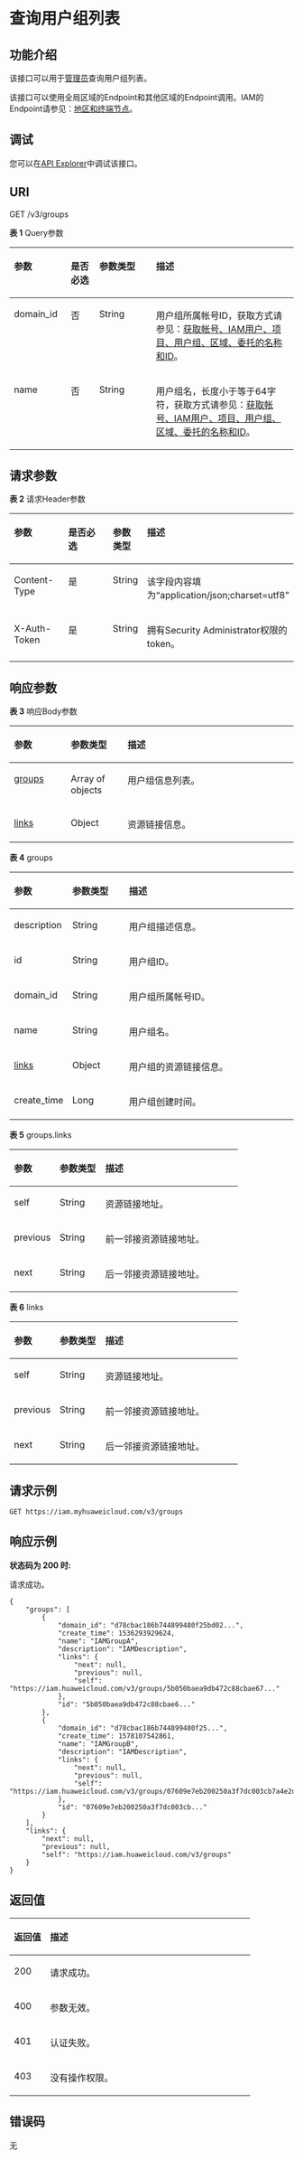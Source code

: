 # 查询用户组列表<a name="iam_09_0001"></a>

## 功能介绍<a name="zh-cn_topic_0221482475_section4181111418353"></a>

该接口可以用于[管理员](https://support.huaweicloud.com/usermanual-iam/iam_01_0001.html)查询用户组列表。

该接口可以使用全局区域的Endpoint和其他区域的Endpoint调用。IAM的Endpoint请参见：[地区和终端节点](https://developer.huaweicloud.com/endpoint?IAM)。

## 调试<a name="section761542015111"></a>

您可以在[API Explorer](https://apiexplorer.developer.huaweicloud.com/apiexplorer/doc?product=IAM&api=KeystoneListGroups)中调试该接口。

## URI<a name="zh-cn_topic_0221482475_section718381410352"></a>

GET /v3/groups

**表 1**  Query参数

<a name="zh-cn_topic_0221482475_table12185141443510"></a>
<table><thead align="left"><tr id="zh-cn_topic_0221482475_row19184141418355"><th class="cellrowborder" valign="top" width="20%" id="mcps1.2.5.1.1"><p id="zh-cn_topic_0221482475_p12186171414357"><a name="zh-cn_topic_0221482475_p12186171414357"></a><a name="zh-cn_topic_0221482475_p12186171414357"></a>参数</p>
</th>
<th class="cellrowborder" valign="top" width="10%" id="mcps1.2.5.1.2"><p id="zh-cn_topic_0221482475_p5186151413511"><a name="zh-cn_topic_0221482475_p5186151413511"></a><a name="zh-cn_topic_0221482475_p5186151413511"></a>是否必选</p>
</th>
<th class="cellrowborder" valign="top" width="20%" id="mcps1.2.5.1.3"><p id="zh-cn_topic_0221482475_p1618761416353"><a name="zh-cn_topic_0221482475_p1618761416353"></a><a name="zh-cn_topic_0221482475_p1618761416353"></a>参数类型</p>
</th>
<th class="cellrowborder" valign="top" width="50%" id="mcps1.2.5.1.4"><p id="zh-cn_topic_0221482475_p618761423512"><a name="zh-cn_topic_0221482475_p618761423512"></a><a name="zh-cn_topic_0221482475_p618761423512"></a>描述</p>
</th>
</tr>
</thead>
<tbody><tr id="zh-cn_topic_0221482475_row15184131493515"><td class="cellrowborder" valign="top" width="20%" headers="mcps1.2.5.1.1 "><p id="zh-cn_topic_0221482475_p171874146355"><a name="zh-cn_topic_0221482475_p171874146355"></a><a name="zh-cn_topic_0221482475_p171874146355"></a>domain_id</p>
</td>
<td class="cellrowborder" valign="top" width="10%" headers="mcps1.2.5.1.2 "><p id="zh-cn_topic_0221482475_p1018818148351"><a name="zh-cn_topic_0221482475_p1018818148351"></a><a name="zh-cn_topic_0221482475_p1018818148351"></a>否</p>
</td>
<td class="cellrowborder" valign="top" width="20%" headers="mcps1.2.5.1.3 "><p id="zh-cn_topic_0221482475_p18189151483516"><a name="zh-cn_topic_0221482475_p18189151483516"></a><a name="zh-cn_topic_0221482475_p18189151483516"></a>String</p>
</td>
<td class="cellrowborder" valign="top" width="50%" headers="mcps1.2.5.1.4 "><p id="zh-cn_topic_0221482475_p15189161463514"><a name="zh-cn_topic_0221482475_p15189161463514"></a><a name="zh-cn_topic_0221482475_p15189161463514"></a>用户组所属帐号ID，获取方式请参见：<a href="获取帐号-IAM用户-项目-用户组-区域-委托的名称和ID.md">获取帐号、IAM用户、项目、用户组、区域、委托的名称和ID</a>。</p>
</td>
</tr>
<tr id="zh-cn_topic_0221482475_row4184151413353"><td class="cellrowborder" valign="top" width="20%" headers="mcps1.2.5.1.1 "><p id="zh-cn_topic_0221482475_p131901614103518"><a name="zh-cn_topic_0221482475_p131901614103518"></a><a name="zh-cn_topic_0221482475_p131901614103518"></a>name</p>
</td>
<td class="cellrowborder" valign="top" width="10%" headers="mcps1.2.5.1.2 "><p id="zh-cn_topic_0221482475_p91901114183519"><a name="zh-cn_topic_0221482475_p91901114183519"></a><a name="zh-cn_topic_0221482475_p91901114183519"></a>否</p>
</td>
<td class="cellrowborder" valign="top" width="20%" headers="mcps1.2.5.1.3 "><p id="zh-cn_topic_0221482475_p10191614133517"><a name="zh-cn_topic_0221482475_p10191614133517"></a><a name="zh-cn_topic_0221482475_p10191614133517"></a>String</p>
</td>
<td class="cellrowborder" valign="top" width="50%" headers="mcps1.2.5.1.4 "><p id="zh-cn_topic_0221482475_p1919117148358"><a name="zh-cn_topic_0221482475_p1919117148358"></a><a name="zh-cn_topic_0221482475_p1919117148358"></a>用户组名，长度小于等于64字符，获取方式请参见：<a href="获取帐号-IAM用户-项目-用户组-区域-委托的名称和ID.md">获取帐号、IAM用户、项目、用户组、区域、委托的名称和ID</a>。</p>
</td>
</tr>
</tbody>
</table>

## 请求参数<a name="zh-cn_topic_0221482475_section111926145353"></a>

**表 2**  请求Header参数

<a name="zh-cn_topic_0221482475_HeaderParameter"></a>
<table><thead align="left"><tr id="zh-cn_topic_0221482475_row61939142356"><th class="cellrowborder" valign="top" width="20%" id="mcps1.2.5.1.1"><p id="zh-cn_topic_0221482475_p3194214113515"><a name="zh-cn_topic_0221482475_p3194214113515"></a><a name="zh-cn_topic_0221482475_p3194214113515"></a>参数</p>
</th>
<th class="cellrowborder" valign="top" width="20%" id="mcps1.2.5.1.2"><p id="zh-cn_topic_0221482475_p619521415350"><a name="zh-cn_topic_0221482475_p619521415350"></a><a name="zh-cn_topic_0221482475_p619521415350"></a>是否必选</p>
</th>
<th class="cellrowborder" valign="top" width="10%" id="mcps1.2.5.1.3"><p id="zh-cn_topic_0221482475_p0195171433519"><a name="zh-cn_topic_0221482475_p0195171433519"></a><a name="zh-cn_topic_0221482475_p0195171433519"></a>参数类型</p>
</th>
<th class="cellrowborder" valign="top" width="50%" id="mcps1.2.5.1.4"><p id="zh-cn_topic_0221482475_p619620143353"><a name="zh-cn_topic_0221482475_p619620143353"></a><a name="zh-cn_topic_0221482475_p619620143353"></a>描述</p>
</th>
</tr>
</thead>
<tbody><tr id="zh-cn_topic_0221482475_row171935144354"><td class="cellrowborder" valign="top" width="20%" headers="mcps1.2.5.1.1 "><p id="zh-cn_topic_0221482475_p20196161414359"><a name="zh-cn_topic_0221482475_p20196161414359"></a><a name="zh-cn_topic_0221482475_p20196161414359"></a>Content-Type</p>
</td>
<td class="cellrowborder" valign="top" width="20%" headers="mcps1.2.5.1.2 "><p id="zh-cn_topic_0221482475_p61979141351"><a name="zh-cn_topic_0221482475_p61979141351"></a><a name="zh-cn_topic_0221482475_p61979141351"></a>是</p>
</td>
<td class="cellrowborder" valign="top" width="10%" headers="mcps1.2.5.1.3 "><p id="zh-cn_topic_0221482475_p0198414143519"><a name="zh-cn_topic_0221482475_p0198414143519"></a><a name="zh-cn_topic_0221482475_p0198414143519"></a>String</p>
</td>
<td class="cellrowborder" valign="top" width="50%" headers="mcps1.2.5.1.4 "><p id="zh-cn_topic_0221482475_p1119881415352"><a name="zh-cn_topic_0221482475_p1119881415352"></a><a name="zh-cn_topic_0221482475_p1119881415352"></a>该字段内容填为“application/json;charset=utf8”</p>
</td>
</tr>
<tr id="zh-cn_topic_0221482475_row51934147358"><td class="cellrowborder" valign="top" width="20%" headers="mcps1.2.5.1.1 "><p id="zh-cn_topic_0221482475_p219912141358"><a name="zh-cn_topic_0221482475_p219912141358"></a><a name="zh-cn_topic_0221482475_p219912141358"></a>X-Auth-Token</p>
</td>
<td class="cellrowborder" valign="top" width="20%" headers="mcps1.2.5.1.2 "><p id="zh-cn_topic_0221482475_p191994141350"><a name="zh-cn_topic_0221482475_p191994141350"></a><a name="zh-cn_topic_0221482475_p191994141350"></a>是</p>
</td>
<td class="cellrowborder" valign="top" width="10%" headers="mcps1.2.5.1.3 "><p id="zh-cn_topic_0221482475_p14200121453511"><a name="zh-cn_topic_0221482475_p14200121453511"></a><a name="zh-cn_topic_0221482475_p14200121453511"></a>String</p>
</td>
<td class="cellrowborder" valign="top" width="50%" headers="mcps1.2.5.1.4 "><p id="zh-cn_topic_0221482475_p1720051443517"><a name="zh-cn_topic_0221482475_p1720051443517"></a><a name="zh-cn_topic_0221482475_p1720051443517"></a>拥有Security Administrator权限的token。</p>
</td>
</tr>
</tbody>
</table>

## 响应参数<a name="zh-cn_topic_0221482475_section182011142358"></a>

**表 3**  响应Body参数

<a name="zh-cn_topic_0221482475_responseParameter"></a>
<table><thead align="left"><tr id="zh-cn_topic_0221482475_row1202201433512"><th class="cellrowborder" valign="top" width="20%" id="mcps1.2.4.1.1"><p id="zh-cn_topic_0221482475_p6203151414359"><a name="zh-cn_topic_0221482475_p6203151414359"></a><a name="zh-cn_topic_0221482475_p6203151414359"></a>参数</p>
</th>
<th class="cellrowborder" valign="top" width="20%" id="mcps1.2.4.1.2"><p id="zh-cn_topic_0221482475_p12203111423512"><a name="zh-cn_topic_0221482475_p12203111423512"></a><a name="zh-cn_topic_0221482475_p12203111423512"></a>参数类型</p>
</th>
<th class="cellrowborder" valign="top" width="60%" id="mcps1.2.4.1.3"><p id="zh-cn_topic_0221482475_p1320431463512"><a name="zh-cn_topic_0221482475_p1320431463512"></a><a name="zh-cn_topic_0221482475_p1320431463512"></a>描述</p>
</th>
</tr>
</thead>
<tbody><tr id="zh-cn_topic_0221482475_row1820261411359"><td class="cellrowborder" valign="top" width="20%" headers="mcps1.2.4.1.1 "><p id="zh-cn_topic_0221482475_p1020418141353"><a name="zh-cn_topic_0221482475_p1020418141353"></a><a name="zh-cn_topic_0221482475_p1020418141353"></a><a href="#zh-cn_topic_0221482475_response_Rs91GroupsArritem">groups</a></p>
</td>
<td class="cellrowborder" valign="top" width="20%" headers="mcps1.2.4.1.2 "><p id="zh-cn_topic_0221482475_p5205181410353"><a name="zh-cn_topic_0221482475_p5205181410353"></a><a name="zh-cn_topic_0221482475_p5205181410353"></a>Array of objects</p>
</td>
<td class="cellrowborder" valign="top" width="60%" headers="mcps1.2.4.1.3 "><p id="zh-cn_topic_0221482475_p92051114103518"><a name="zh-cn_topic_0221482475_p92051114103518"></a><a name="zh-cn_topic_0221482475_p92051114103518"></a>用户组信息列表。</p>
</td>
</tr>
<tr id="zh-cn_topic_0221482475_row020214147350"><td class="cellrowborder" valign="top" width="20%" headers="mcps1.2.4.1.1 "><p id="zh-cn_topic_0221482475_p6207914133515"><a name="zh-cn_topic_0221482475_p6207914133515"></a><a name="zh-cn_topic_0221482475_p6207914133515"></a><a href="#zh-cn_topic_0221482475_response_Rs91Links">links</a></p>
</td>
<td class="cellrowborder" valign="top" width="20%" headers="mcps1.2.4.1.2 "><p id="zh-cn_topic_0221482475_p32081214143517"><a name="zh-cn_topic_0221482475_p32081214143517"></a><a name="zh-cn_topic_0221482475_p32081214143517"></a>Object</p>
</td>
<td class="cellrowborder" valign="top" width="60%" headers="mcps1.2.4.1.3 "><p id="zh-cn_topic_0221482475_p11208151463511"><a name="zh-cn_topic_0221482475_p11208151463511"></a><a name="zh-cn_topic_0221482475_p11208151463511"></a>资源链接信息。</p>
</td>
</tr>
</tbody>
</table>

**表 4**  groups

<a name="zh-cn_topic_0221482475_response_Rs91GroupsArritem"></a>
<table><thead align="left"><tr id="zh-cn_topic_0221482475_row1820951493512"><th class="cellrowborder" valign="top" width="20%" id="mcps1.2.4.1.1"><p id="zh-cn_topic_0221482475_p421119146351"><a name="zh-cn_topic_0221482475_p421119146351"></a><a name="zh-cn_topic_0221482475_p421119146351"></a>参数</p>
</th>
<th class="cellrowborder" valign="top" width="20%" id="mcps1.2.4.1.2"><p id="zh-cn_topic_0221482475_p3211114143516"><a name="zh-cn_topic_0221482475_p3211114143516"></a><a name="zh-cn_topic_0221482475_p3211114143516"></a>参数类型</p>
</th>
<th class="cellrowborder" valign="top" width="60%" id="mcps1.2.4.1.3"><p id="zh-cn_topic_0221482475_p172128142353"><a name="zh-cn_topic_0221482475_p172128142353"></a><a name="zh-cn_topic_0221482475_p172128142353"></a>描述</p>
</th>
</tr>
</thead>
<tbody><tr id="zh-cn_topic_0221482475_row02093141357"><td class="cellrowborder" valign="top" width="20%" headers="mcps1.2.4.1.1 "><p id="zh-cn_topic_0221482475_p1921201413512"><a name="zh-cn_topic_0221482475_p1921201413512"></a><a name="zh-cn_topic_0221482475_p1921201413512"></a>description</p>
</td>
<td class="cellrowborder" valign="top" width="20%" headers="mcps1.2.4.1.2 "><p id="zh-cn_topic_0221482475_p521251418357"><a name="zh-cn_topic_0221482475_p521251418357"></a><a name="zh-cn_topic_0221482475_p521251418357"></a>String</p>
</td>
<td class="cellrowborder" valign="top" width="60%" headers="mcps1.2.4.1.3 "><p id="zh-cn_topic_0221482475_p1821317142355"><a name="zh-cn_topic_0221482475_p1821317142355"></a><a name="zh-cn_topic_0221482475_p1821317142355"></a>用户组描述信息。</p>
</td>
</tr>
<tr id="zh-cn_topic_0221482475_row7209114143517"><td class="cellrowborder" valign="top" width="20%" headers="mcps1.2.4.1.1 "><p id="zh-cn_topic_0221482475_p8213914123510"><a name="zh-cn_topic_0221482475_p8213914123510"></a><a name="zh-cn_topic_0221482475_p8213914123510"></a>id</p>
</td>
<td class="cellrowborder" valign="top" width="20%" headers="mcps1.2.4.1.2 "><p id="zh-cn_topic_0221482475_p12146145354"><a name="zh-cn_topic_0221482475_p12146145354"></a><a name="zh-cn_topic_0221482475_p12146145354"></a>String</p>
</td>
<td class="cellrowborder" valign="top" width="60%" headers="mcps1.2.4.1.3 "><p id="zh-cn_topic_0221482475_p62141314103516"><a name="zh-cn_topic_0221482475_p62141314103516"></a><a name="zh-cn_topic_0221482475_p62141314103516"></a>用户组ID。</p>
</td>
</tr>
<tr id="zh-cn_topic_0221482475_row320914148356"><td class="cellrowborder" valign="top" width="20%" headers="mcps1.2.4.1.1 "><p id="zh-cn_topic_0221482475_p0215814133517"><a name="zh-cn_topic_0221482475_p0215814133517"></a><a name="zh-cn_topic_0221482475_p0215814133517"></a>domain_id</p>
</td>
<td class="cellrowborder" valign="top" width="20%" headers="mcps1.2.4.1.2 "><p id="zh-cn_topic_0221482475_p102151514103512"><a name="zh-cn_topic_0221482475_p102151514103512"></a><a name="zh-cn_topic_0221482475_p102151514103512"></a>String</p>
</td>
<td class="cellrowborder" valign="top" width="60%" headers="mcps1.2.4.1.3 "><p id="zh-cn_topic_0221482475_p12216161403518"><a name="zh-cn_topic_0221482475_p12216161403518"></a><a name="zh-cn_topic_0221482475_p12216161403518"></a>用户组所属帐号ID。</p>
</td>
</tr>
<tr id="zh-cn_topic_0221482475_row620971417358"><td class="cellrowborder" valign="top" width="20%" headers="mcps1.2.4.1.1 "><p id="zh-cn_topic_0221482475_p821691411354"><a name="zh-cn_topic_0221482475_p821691411354"></a><a name="zh-cn_topic_0221482475_p821691411354"></a>name</p>
</td>
<td class="cellrowborder" valign="top" width="20%" headers="mcps1.2.4.1.2 "><p id="zh-cn_topic_0221482475_p18217121416355"><a name="zh-cn_topic_0221482475_p18217121416355"></a><a name="zh-cn_topic_0221482475_p18217121416355"></a>String</p>
</td>
<td class="cellrowborder" valign="top" width="60%" headers="mcps1.2.4.1.3 "><p id="zh-cn_topic_0221482475_p02173149356"><a name="zh-cn_topic_0221482475_p02173149356"></a><a name="zh-cn_topic_0221482475_p02173149356"></a>用户组名。</p>
</td>
</tr>
<tr id="zh-cn_topic_0221482475_row1721031411358"><td class="cellrowborder" valign="top" width="20%" headers="mcps1.2.4.1.1 "><p id="zh-cn_topic_0221482475_p15218131412355"><a name="zh-cn_topic_0221482475_p15218131412355"></a><a name="zh-cn_topic_0221482475_p15218131412355"></a><a href="#zh-cn_topic_0221482475_response_Rs91GroupsArritemLinks">links</a></p>
</td>
<td class="cellrowborder" valign="top" width="20%" headers="mcps1.2.4.1.2 "><p id="zh-cn_topic_0221482475_p1721871473517"><a name="zh-cn_topic_0221482475_p1721871473517"></a><a name="zh-cn_topic_0221482475_p1721871473517"></a>Object</p>
</td>
<td class="cellrowborder" valign="top" width="60%" headers="mcps1.2.4.1.3 "><p id="zh-cn_topic_0221482475_p162191314123515"><a name="zh-cn_topic_0221482475_p162191314123515"></a><a name="zh-cn_topic_0221482475_p162191314123515"></a>用户组的资源链接信息。</p>
</td>
</tr>
<tr id="zh-cn_topic_0221482475_row521091493512"><td class="cellrowborder" valign="top" width="20%" headers="mcps1.2.4.1.1 "><p id="zh-cn_topic_0221482475_p162191014173519"><a name="zh-cn_topic_0221482475_p162191014173519"></a><a name="zh-cn_topic_0221482475_p162191014173519"></a>create_time</p>
</td>
<td class="cellrowborder" valign="top" width="20%" headers="mcps1.2.4.1.2 "><p id="zh-cn_topic_0221482475_p32202014183515"><a name="zh-cn_topic_0221482475_p32202014183515"></a><a name="zh-cn_topic_0221482475_p32202014183515"></a><span>Long</span></p>
</td>
<td class="cellrowborder" valign="top" width="60%" headers="mcps1.2.4.1.3 "><p id="zh-cn_topic_0221482475_p1622031415350"><a name="zh-cn_topic_0221482475_p1622031415350"></a><a name="zh-cn_topic_0221482475_p1622031415350"></a>用户组创建时间。</p>
</td>
</tr>
</tbody>
</table>

**表 5**  groups.links

<a name="zh-cn_topic_0221482475_response_Rs91GroupsArritemLinks"></a>
<table><thead align="left"><tr id="zh-cn_topic_0221482475_row1522115148350"><th class="cellrowborder" valign="top" width="20%" id="mcps1.2.4.1.1"><p id="zh-cn_topic_0221482475_p172221214153518"><a name="zh-cn_topic_0221482475_p172221214153518"></a><a name="zh-cn_topic_0221482475_p172221214153518"></a>参数</p>
</th>
<th class="cellrowborder" valign="top" width="20%" id="mcps1.2.4.1.2"><p id="zh-cn_topic_0221482475_p522361410355"><a name="zh-cn_topic_0221482475_p522361410355"></a><a name="zh-cn_topic_0221482475_p522361410355"></a>参数类型</p>
</th>
<th class="cellrowborder" valign="top" width="60%" id="mcps1.2.4.1.3"><p id="zh-cn_topic_0221482475_p122421473512"><a name="zh-cn_topic_0221482475_p122421473512"></a><a name="zh-cn_topic_0221482475_p122421473512"></a>描述</p>
</th>
</tr>
</thead>
<tbody><tr id="zh-cn_topic_0221482475_row92211214153517"><td class="cellrowborder" valign="top" width="20%" headers="mcps1.2.4.1.1 "><p id="zh-cn_topic_0221482475_p1225171414357"><a name="zh-cn_topic_0221482475_p1225171414357"></a><a name="zh-cn_topic_0221482475_p1225171414357"></a>self</p>
</td>
<td class="cellrowborder" valign="top" width="20%" headers="mcps1.2.4.1.2 "><p id="zh-cn_topic_0221482475_p1122581416354"><a name="zh-cn_topic_0221482475_p1122581416354"></a><a name="zh-cn_topic_0221482475_p1122581416354"></a>String</p>
</td>
<td class="cellrowborder" valign="top" width="60%" headers="mcps1.2.4.1.3 "><p id="zh-cn_topic_0221482475_p10226171412350"><a name="zh-cn_topic_0221482475_p10226171412350"></a><a name="zh-cn_topic_0221482475_p10226171412350"></a>资源链接地址。</p>
</td>
</tr>
<tr id="zh-cn_topic_0221482475_row13221814113519"><td class="cellrowborder" valign="top" width="20%" headers="mcps1.2.4.1.1 "><p id="zh-cn_topic_0221482475_p1422651410354"><a name="zh-cn_topic_0221482475_p1422651410354"></a><a name="zh-cn_topic_0221482475_p1422651410354"></a>previous</p>
</td>
<td class="cellrowborder" valign="top" width="20%" headers="mcps1.2.4.1.2 "><p id="zh-cn_topic_0221482475_p8227114133518"><a name="zh-cn_topic_0221482475_p8227114133518"></a><a name="zh-cn_topic_0221482475_p8227114133518"></a>String</p>
</td>
<td class="cellrowborder" valign="top" width="60%" headers="mcps1.2.4.1.3 "><p id="zh-cn_topic_0221482475_p4227141416356"><a name="zh-cn_topic_0221482475_p4227141416356"></a><a name="zh-cn_topic_0221482475_p4227141416356"></a>前一邻接资源链接地址。</p>
</td>
</tr>
<tr id="zh-cn_topic_0221482475_row3221151443520"><td class="cellrowborder" valign="top" width="20%" headers="mcps1.2.4.1.1 "><p id="zh-cn_topic_0221482475_p822881463514"><a name="zh-cn_topic_0221482475_p822881463514"></a><a name="zh-cn_topic_0221482475_p822881463514"></a>next</p>
</td>
<td class="cellrowborder" valign="top" width="20%" headers="mcps1.2.4.1.2 "><p id="zh-cn_topic_0221482475_p152282148354"><a name="zh-cn_topic_0221482475_p152282148354"></a><a name="zh-cn_topic_0221482475_p152282148354"></a>String</p>
</td>
<td class="cellrowborder" valign="top" width="60%" headers="mcps1.2.4.1.3 "><p id="zh-cn_topic_0221482475_p4229151443510"><a name="zh-cn_topic_0221482475_p4229151443510"></a><a name="zh-cn_topic_0221482475_p4229151443510"></a>后一邻接资源链接地址。</p>
</td>
</tr>
</tbody>
</table>

**表 6**  links

<a name="zh-cn_topic_0221482475_response_Rs91Links"></a>
<table><thead align="left"><tr id="zh-cn_topic_0221482475_row223011146352"><th class="cellrowborder" valign="top" width="20%" id="mcps1.2.4.1.1"><p id="zh-cn_topic_0221482475_p92314143350"><a name="zh-cn_topic_0221482475_p92314143350"></a><a name="zh-cn_topic_0221482475_p92314143350"></a>参数</p>
</th>
<th class="cellrowborder" valign="top" width="20%" id="mcps1.2.4.1.2"><p id="zh-cn_topic_0221482475_p7232171443515"><a name="zh-cn_topic_0221482475_p7232171443515"></a><a name="zh-cn_topic_0221482475_p7232171443515"></a>参数类型</p>
</th>
<th class="cellrowborder" valign="top" width="60%" id="mcps1.2.4.1.3"><p id="zh-cn_topic_0221482475_p1423251414350"><a name="zh-cn_topic_0221482475_p1423251414350"></a><a name="zh-cn_topic_0221482475_p1423251414350"></a>描述</p>
</th>
</tr>
</thead>
<tbody><tr id="zh-cn_topic_0221482475_row14230171412352"><td class="cellrowborder" valign="top" width="20%" headers="mcps1.2.4.1.1 "><p id="zh-cn_topic_0221482475_p92334140359"><a name="zh-cn_topic_0221482475_p92334140359"></a><a name="zh-cn_topic_0221482475_p92334140359"></a>self</p>
</td>
<td class="cellrowborder" valign="top" width="20%" headers="mcps1.2.4.1.2 "><p id="zh-cn_topic_0221482475_p12233161415352"><a name="zh-cn_topic_0221482475_p12233161415352"></a><a name="zh-cn_topic_0221482475_p12233161415352"></a>String</p>
</td>
<td class="cellrowborder" valign="top" width="60%" headers="mcps1.2.4.1.3 "><p id="zh-cn_topic_0221482475_p16234191414358"><a name="zh-cn_topic_0221482475_p16234191414358"></a><a name="zh-cn_topic_0221482475_p16234191414358"></a>资源链接地址。</p>
</td>
</tr>
<tr id="zh-cn_topic_0221482475_row17230014103519"><td class="cellrowborder" valign="top" width="20%" headers="mcps1.2.4.1.1 "><p id="zh-cn_topic_0221482475_p123411148358"><a name="zh-cn_topic_0221482475_p123411148358"></a><a name="zh-cn_topic_0221482475_p123411148358"></a>previous</p>
</td>
<td class="cellrowborder" valign="top" width="20%" headers="mcps1.2.4.1.2 "><p id="zh-cn_topic_0221482475_p7235201423513"><a name="zh-cn_topic_0221482475_p7235201423513"></a><a name="zh-cn_topic_0221482475_p7235201423513"></a>String</p>
</td>
<td class="cellrowborder" valign="top" width="60%" headers="mcps1.2.4.1.3 "><p id="zh-cn_topic_0221482475_p623516147356"><a name="zh-cn_topic_0221482475_p623516147356"></a><a name="zh-cn_topic_0221482475_p623516147356"></a>前一邻接资源链接地址。</p>
</td>
</tr>
<tr id="zh-cn_topic_0221482475_row162306146351"><td class="cellrowborder" valign="top" width="20%" headers="mcps1.2.4.1.1 "><p id="zh-cn_topic_0221482475_p15235151433511"><a name="zh-cn_topic_0221482475_p15235151433511"></a><a name="zh-cn_topic_0221482475_p15235151433511"></a>next</p>
</td>
<td class="cellrowborder" valign="top" width="20%" headers="mcps1.2.4.1.2 "><p id="zh-cn_topic_0221482475_p122361114173514"><a name="zh-cn_topic_0221482475_p122361114173514"></a><a name="zh-cn_topic_0221482475_p122361114173514"></a>String</p>
</td>
<td class="cellrowborder" valign="top" width="60%" headers="mcps1.2.4.1.3 "><p id="zh-cn_topic_0221482475_p12361147352"><a name="zh-cn_topic_0221482475_p12361147352"></a><a name="zh-cn_topic_0221482475_p12361147352"></a>后一邻接资源链接地址。</p>
</td>
</tr>
</tbody>
</table>

## 请求示例<a name="zh-cn_topic_0221482475_section62371514113518"></a>

```
GET https://iam.myhuaweicloud.com/v3/groups
```

## 响应示例<a name="zh-cn_topic_0221482475_section1923891413510"></a>

**状态码为 200 时:**

请求成功。

```
{
    "groups": [
        {
            "domain_id": "d78cbac186b744899480f25bd02...",
            "create_time": 1536293929624,
            "name": "IAMGroupA",
            "description": "IAMDescription",
            "links": {
                "next": null,
                "previous": null,
                "self": "https://iam.huaweicloud.com/v3/groups/5b050baea9db472c88cbae67..."
            },
            "id": "5b050baea9db472c88cbae6..."
        },
        {
            "domain_id": "d78cbac186b744899480f25...",
            "create_time": 1578107542861,
            "name": "IAMGroupB",
            "description": "IAMDescription",
            "links": {
                "next": null,
                "previous": null,
                "self": "https://iam.huaweicloud.com/v3/groups/07609e7eb200250a3f7dc003cb7a4e2d"
            },
            "id": "07609e7eb200250a3f7dc003cb..."
        }
    ],
    "links": {
        "next": null,
        "previous": null,
        "self": "https://iam.huaweicloud.com/v3/groups"
    }
}
```

## 返回值<a name="zh-cn_topic_0221482475_section162488146354"></a>

<a name="zh-cn_topic_0221482475_table2461"></a>
<table><thead align="left"><tr id="zh-cn_topic_0221482475_row122491914163519"><th class="cellrowborder" valign="top" width="15%" id="mcps1.1.3.1.1"><p id="zh-cn_topic_0221482475_p9250151413516"><a name="zh-cn_topic_0221482475_p9250151413516"></a><a name="zh-cn_topic_0221482475_p9250151413516"></a>返回值</p>
</th>
<th class="cellrowborder" valign="top" width="85%" id="mcps1.1.3.1.2"><p id="zh-cn_topic_0221482475_p1625117140352"><a name="zh-cn_topic_0221482475_p1625117140352"></a><a name="zh-cn_topic_0221482475_p1625117140352"></a>描述</p>
</th>
</tr>
</thead>
<tbody><tr id="zh-cn_topic_0221482475_row9249914193517"><td class="cellrowborder" valign="top" width="15%" headers="mcps1.1.3.1.1 "><p id="zh-cn_topic_0221482475_p625171413511"><a name="zh-cn_topic_0221482475_p625171413511"></a><a name="zh-cn_topic_0221482475_p625171413511"></a>200</p>
</td>
<td class="cellrowborder" valign="top" width="85%" headers="mcps1.1.3.1.2 "><p id="zh-cn_topic_0221482475_p42521214153510"><a name="zh-cn_topic_0221482475_p42521214153510"></a><a name="zh-cn_topic_0221482475_p42521214153510"></a>请求成功。</p>
</td>
</tr>
<tr id="zh-cn_topic_0221482475_row2249101433517"><td class="cellrowborder" valign="top" width="15%" headers="mcps1.1.3.1.1 "><p id="zh-cn_topic_0221482475_p162531314123514"><a name="zh-cn_topic_0221482475_p162531314123514"></a><a name="zh-cn_topic_0221482475_p162531314123514"></a>400</p>
</td>
<td class="cellrowborder" valign="top" width="85%" headers="mcps1.1.3.1.2 "><p id="zh-cn_topic_0221482475_p1125310148352"><a name="zh-cn_topic_0221482475_p1125310148352"></a><a name="zh-cn_topic_0221482475_p1125310148352"></a>参数无效。</p>
</td>
</tr>
<tr id="zh-cn_topic_0221482475_row182491614193515"><td class="cellrowborder" valign="top" width="15%" headers="mcps1.1.3.1.1 "><p id="zh-cn_topic_0221482475_p32541014163515"><a name="zh-cn_topic_0221482475_p32541014163515"></a><a name="zh-cn_topic_0221482475_p32541014163515"></a>401</p>
</td>
<td class="cellrowborder" valign="top" width="85%" headers="mcps1.1.3.1.2 "><p id="zh-cn_topic_0221482475_p9255131423512"><a name="zh-cn_topic_0221482475_p9255131423512"></a><a name="zh-cn_topic_0221482475_p9255131423512"></a>认证失败。</p>
</td>
</tr>
<tr id="zh-cn_topic_0221482475_row10249814133519"><td class="cellrowborder" valign="top" width="15%" headers="mcps1.1.3.1.1 "><p id="zh-cn_topic_0221482475_p11256151410357"><a name="zh-cn_topic_0221482475_p11256151410357"></a><a name="zh-cn_topic_0221482475_p11256151410357"></a>403</p>
</td>
<td class="cellrowborder" valign="top" width="85%" headers="mcps1.1.3.1.2 "><p id="zh-cn_topic_0221482475_p1225691410357"><a name="zh-cn_topic_0221482475_p1225691410357"></a><a name="zh-cn_topic_0221482475_p1225691410357"></a>没有操作权限。</p>
</td>
</tr>
</tbody>
</table>

## 错误码<a name="zh-cn_topic_0221482475_section14257141417355"></a>

无

